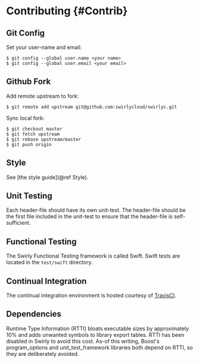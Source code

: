 Contributing {#Contrib}
============

Git Config
----------

Set your user-name and email:

    $ git config --global user.name <your name>
    $ git config --global user.email <your email>

Github Fork
-----------

Add remote upstream to fork:

    $ git remote add upstream git@github.com:swirlycloud/swirlyc.git

Sync local fork:

    $ git checkout master
    $ git fetch upstream
    $ git rebase upstream/master
    $ git push origin

Style
-----

See [the style guide](@ref Style).

Unit Testing
------------

Each header-file should have its own unit-test. The header-file should be the first file included in
the unit-test to ensure that the header-file is self-sufficient.

Functional Testing
------------------

The Swirly Functional Testing framework is called Swift. Swift tests are located in the `test/swift`
directory.

Continual Integration
---------------------

The continual integration environment is hosted courtesy of [TravisCI].

Dependencies
------------

Runtime Type Information (RTTI) bloats executable sizes by approximately 10% and adds unwanted
symbols to library export tables. RTTI has been disabled in Swirly to avoid this cost. As-of this
writing, Boost's program\_options and unit\_test_framework libraries both depend on RTTI, so they
are deliberately avoided.

[TravisCI]: http://travis-ci.org/swirlycloud/swirlyc
